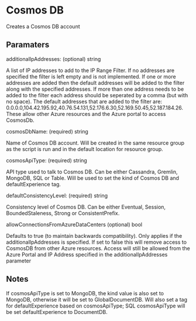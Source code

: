 # Cosmos DB

Creates a Cosmos DB account

## Paramaters

additionalIpAddresses: (optional) string

A list of IP addresses to add to the IP Range Filter.  If no addresses are specified the filter is left empty and is not implemented.  If one or more addresses are added then the default addresses will be added to the filter along with the specified addresses.  If more than one address needs to be added to the filter each address should be seperated by a comma (but with no space).  The default addresses that are added to the filter are: 0.0.0.0,104.42.195.92,40.76.54.131,52.176.6.30,52.169.50.45,52.187.184.26.  These allow other Azure resources and the Azure portal to access CosmosDb.

cosmosDbName: (required) string

Name of Cosmos DB account. Will be created in the same resource group as the script is run and in the default location for resource group.

cosmosApiType: (required) string

API type used to talk to Cosmos DB. Can be either Cassandra, Gremlin, MongoDB, SQL or Table.
Will be used to set the kind of Cosmos DB and defaultExperience tag.

defaultConsistencyLevel: (required) string

Consistency level of Cosmos DB. Can be either Eventual, Session, BoundedStaleness, Strong or ConsistentPrefix.

allowConnectionsFromAzureDataCenters (optional) bool

Defaults to true (to maintain backwards compatibility).  Only applies if the additionalIpAddresses is specified.  If set to false this will remove access to CosmosDB from other Azure resources.  Access will still be allowed from the Azure Portal and IP Address specified in the additionalIpAddresses parameter

## Notes

If cosmosApiType is set to MongoDB, the kind value is also set to MongoDB, otherwise it will be set to GlobalDocumentDB.
Will also set a tag for defaultExperience based on cosmosApiType; SQL cosmosApiType will be set defaultExperience to DocumentDB.
